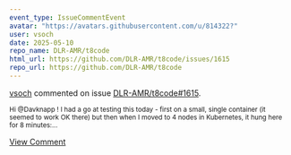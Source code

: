 ```yaml
---
event_type: IssueCommentEvent
avatar: "https://avatars.githubusercontent.com/u/814322?"
user: vsoch
date: 2025-05-10
repo_name: DLR-AMR/t8code
html_url: https://github.com/DLR-AMR/t8code/issues/1615
repo_url: https://github.com/DLR-AMR/t8code
---
```


<a href='https://github.com/vsoch' target='_blank'>vsoch</a> commented on issue <a href='https://github.com/DLR-AMR/t8code/issues/1615' target='_blank'>DLR-AMR/t8code#1615</a>.

<small>Hi @Davknapp ! I had a go at testing this today - first on a small, single container (it seemed to work OK there) but then when I moved to 4 nodes in Kubernetes, it hung here for 8 minutes:...</small>

<a href='https://github.com/DLR-AMR/t8code/issues/1615' target='_blank'>View Comment</a>